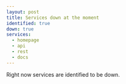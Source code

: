```yaml
---
layout: post
title: Services down at the moment
identified: true
down: true
services:
  - homepage
  - api
  - rest
  - docs
---
```

Right now services are identified to be down.